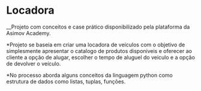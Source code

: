 # Locadora

__Projeto com conceitos e case prático disponibilizado pela plataforma da Asimov Academy.

*Projeto se baseia em criar uma locadora de veículos com o objetivo de simplesmente apresentar o catalogo de produtos disponiveis e oferecer ao cliente a opção de 
alugar, escolher o tempo de aluguel do veiculo e a opção de devolver o veículo.

*No processo aborda alguns conceitos da linguagem python como estrutura de dados como listas, tuplas, funções.
